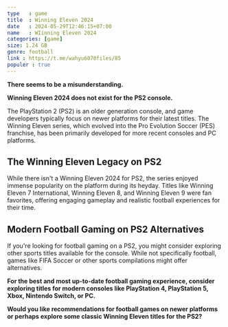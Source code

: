 ```yaml
---
type   : game
title  : Winning Eleven 2024
date   : 2024-05-29T12:46:15+07:00
name   : WIinning Eleven 2024
categories: [game]
size: 1.24 GB
genre: football
link : https://t.me/wahyu6070files/85
populer : true
---
```


**There seems to be a misunderstanding.**

**Winning Eleven 2024 does not exist for the PS2 console.** 

The PlayStation 2 (PS2) is an older generation console, and game developers typically focus on newer platforms for their latest titles. The Winning Eleven series, which evolved into the Pro Evolution Soccer (PES) franchise, has been primarily developed for more recent consoles and PC platforms. 

## The Winning Eleven Legacy on PS2

While there isn't a Winning Eleven 2024 for PS2, the series enjoyed immense popularity on the platform during its heyday. Titles like Winning Eleven 7 International, Winning Eleven 8, and Winning Eleven 9 were fan favorites, offering engaging gameplay and realistic football experiences for their time.

## Modern Football Gaming on PS2 Alternatives

If you're looking for football gaming on a PS2, you might consider exploring other sports titles available for the console. While not specifically football, games like FIFA Soccer or other sports compilations might offer alternatives. 

**For the best and most up-to-date football gaming experience, consider exploring titles for modern consoles like PlayStation 4, PlayStation 5, Xbox, Nintendo Switch, or PC.**

**Would you like recommendations for football games on newer platforms or perhaps explore some classic Winning Eleven titles for the PS2?** 

